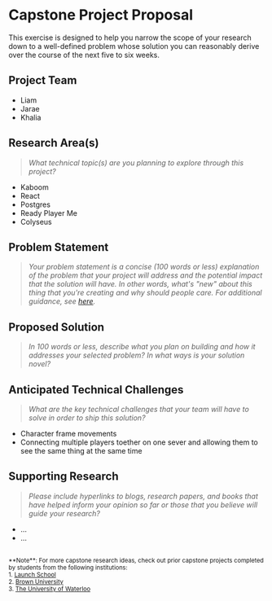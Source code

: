 # Capstone Project Proposal

This exercise is designed to help you narrow the scope of your research down to a well-defined problem whose solution you can reasonably derive over the course of the next five to six weeks. 


## Project Team
* Liam
* Jarae
* Khalia
  
## Research Area(s)
> _What technical topic(s) are you planning to explore through this project?_
* Kaboom
* React
* Postgres
* Ready Player Me
* Colyseus

## Problem Statement
> _Your problem statement is a concise (100 words or less) explanation of the problem that your project will address and the potential impact that the solution will have. In other words, what's "new" about this thing that you're creating and why should people care. For additional guidance, see [here](https://www.scribbr.com/research-process/problem-statement/)._

## Proposed Solution
> _In 100 words or less, describe what you plan on building and how it addresses your selected problem? In what ways is your solution novel?_

## Anticipated Technical Challenges
> _What are the key technical challenges that your team will have to solve in order to ship this solution?_
* Character frame movements
* Connecting multiple players toether on one sever and allowing them to see the same thing at the same time 


## Supporting Research
> _Please include hyperlinks to blogs, research papers, and books that have helped inform your opinion so far or those that you believe will guide your research?_
* ...
* ...

##
<sup>
  **Note**: For more capstone research ideas, check out prior capstone projects completed by students from the following institutions:
  <br />
  1. <a href="https://launchschool.com/capstone#capstone-projects">Launch School</a>
  <br />
  2. <a href="https://cs.brown.edu/research/pubs/theses/capstones/">Brown University</a>
  <br />
  3. <a href="https://uwaterloo.ca/capstone-design/2017-software-capstone-design-projects">The University of Waterloo</a>
